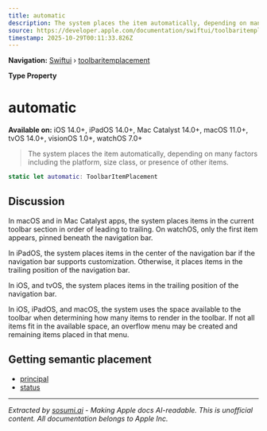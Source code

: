 ```yaml
---
title: automatic
description: The system places the item automatically, depending on many factors including the platform, size class, or presence of other items.
source: https://developer.apple.com/documentation/swiftui/toolbaritemplacement/automatic
timestamp: 2025-10-29T00:11:33.826Z
---
```


**Navigation:** [Swiftui](/documentation/swiftui) › [toolbaritemplacement](/documentation/swiftui/toolbaritemplacement)

**Type Property**

# automatic

**Available on:** iOS 14.0+, iPadOS 14.0+, Mac Catalyst 14.0+, macOS 11.0+, tvOS 14.0+, visionOS 1.0+, watchOS 7.0+

> The system places the item automatically, depending on many factors including the platform, size class, or presence of other items.

```swift
static let automatic: ToolbarItemPlacement
```

## Discussion

In macOS and in Mac Catalyst apps, the system places items in the current toolbar section in order of leading to trailing. On watchOS, only the first item appears, pinned beneath the navigation bar.

In iPadOS, the system places items in the center of the navigation bar if the navigation bar supports customization. Otherwise, it places items in the trailing position of the navigation bar.

In iOS, and tvOS, the system places items in the trailing position of the navigation bar.

In iOS, iPadOS, and macOS, the system uses the space available to the toolbar when determining how many items to render in the toolbar. If not all items fit in the available space, an overflow menu may be created and remaining items placed in that menu.

## Getting semantic placement

- [principal](/documentation/swiftui/toolbaritemplacement/principal)
- [status](/documentation/swiftui/toolbaritemplacement/status)

---

*Extracted by [sosumi.ai](https://sosumi.ai) - Making Apple docs AI-readable.*
*This is unofficial content. All documentation belongs to Apple Inc.*
